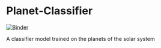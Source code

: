 # Planet-Classifier
[![Binder](https://mybinder.org/badge_logo.svg)](https://mybinder.org/v2/gh/Lordlory95/Planet-Classifier/HEAD?urlpath=%2Fvoila%2Frender%2Fapp.ipynb)

A classifier model trained on the planets of the solar system
